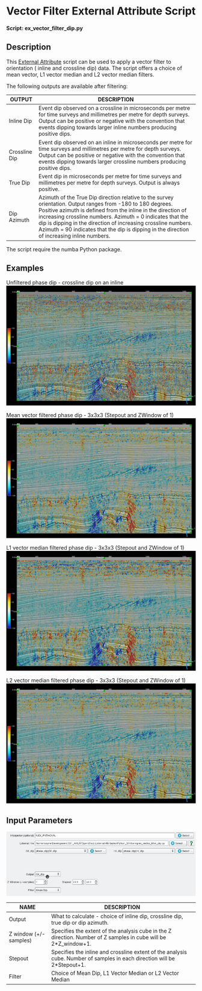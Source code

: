 # Vector Filter External Attribute Script
#### Script: ex_vector_filter_dip.py
## Description
This [External Attribute](../Attributes/ExternalAttrib) script can be used to apply a vector filter to orientation ( inline and crossline dip) data. The script offers a choice of mean vector, L1 vector median and L2 vector median filters.

The following outputs are available after filtering:

| OUTPUT     | DESCRIPTION
|------------|----------------|
| Inline Dip | Event dip observed on a crossline in microseconds per metre for time surveys and millimetres per metre for depth surveys. Output can be positive or negative with the convention that events dipping towards larger inline numbers producing positive dips. |
| Crossline Dip | Event dip observed on an inline in microseconds per metre for time surveys and millimetres per metre for depth surveys. Output can be positive or negative with the convention that events dipping towards larger crossline numbers producing positive dips. |
| True Dip | Event dip in microseconds per metre for time surveys and millimetres per metre for depth surveys. Output is always positive. |
| Dip Azimuth | Azimuth of the True Dip direction relative to the survey orientation. Output ranges from -180 to 180 degrees. Positive azimuth is defined from the inline in the direction of increasing crossline numbers. Azimuth = 0 indicates that the dip is dipping in the direction of increasing crossline numbers. Azimuth = 90 indicates that the dip is dipping in the direction of increasing inline numbers. |

The script require the numba Python package.

## Examples
Unfiltered phase dip - crossline dip on an inline
![Unfiltered](../images/ex_phase_dip.jpg "Unfiltered phase dip")

Mean vector filtered phase dip - 3x3x3 (Stepout and ZWindow of 1)![Unfiltered](../images/ex_vfmean_phase_dip.jpg "mean vector filtered phase dip")

L1 vector median filtered phase dip - 3x3x3 (Stepout and ZWindow of 1)![Unfiltered](../images/ex_vfl1_phase_dip.jpg "L1 vector median filtered phase dip")

L2 vector median filtered phase dip - 3x3x3 (Stepout and ZWindow of 1)![Unfiltered](../images/ex_vfl2_phase_dip.jpg "L2 vector median filtered phase dip")

## Input Parameters
![Input Parameters](../images/ex_vector_filter_dip_input.jpg "ex_vector_filter_dip.py input parameters")

| NAME             | DESCRIPTION |
|------------------|-------------|
| Output           | What to calculate - choice of inline dip, crossline dip, true dip or dip azimuth. |
| Z window (+/-samples) | Specifies the extent of the analysis cube in the Z direction. Number of Z samples in cube will be 2*Z_window+1. |
| Stepout               | Specifies the inline and crossline extent of the analysis cube. Number of samples in each direction will be 2*Stepout+1.|
| Filter   | Choice of Mean Dip, L1 Vector Median or L2 Vector Median |




